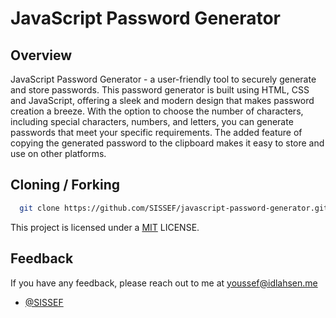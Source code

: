 # JavaScript Password Generator

## Overview

JavaScript Password Generator - a user-friendly tool to securely generate and store passwords. This password generator is built using HTML, CSS and JavaScript, offering a sleek and modern design that makes password creation a breeze. With the option to choose the number of characters, including special characters, numbers, and letters, you can generate passwords that meet your specific requirements. The added feature of copying the generated password to the clipboard makes it easy to store and use on other platforms.

## Cloning / Forking

```bash
  git clone https://github.com/SISSEF/javascript-password-generator.git
```
This project is licensed under a [MIT](https://choosealicense.com/licenses/mit/) LICENSE.

## Feedback

If you have any feedback, please reach out to me at youssef@idlahsen.me

- [@SISSEF](https://github.com/SISSEF/)
